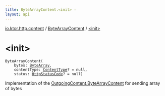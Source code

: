 ```yaml
---
title: ByteArrayContent.<init> - 
layout: api
---
```


<div class='api-docs-breadcrumbs'><a href="../index.html">io.ktor.http.content</a> / <a href="index.html">ByteArrayContent</a> / <a href="./-init-.html">&lt;init&gt;</a></div>

# &lt;init&gt;

<div class="signature"><code><span class="identifier">ByteArrayContent</span><span class="symbol">(</span><br/>&nbsp;&nbsp;&nbsp;&nbsp;<span class="parameterName" id="io.ktor.http.content.ByteArrayContent$<init>(kotlin.ByteArray, io.ktor.http.ContentType, io.ktor.http.HttpStatusCode)/bytes">bytes</span><span class="symbol">:</span>&nbsp;<a href="https://kotlinlang.org/api/latest/jvm/stdlib/kotlin/-byte-array/index.html"><span class="identifier">ByteArray</span></a><span class="symbol">, </span><br/>&nbsp;&nbsp;&nbsp;&nbsp;<span class="parameterName" id="io.ktor.http.content.ByteArrayContent$<init>(kotlin.ByteArray, io.ktor.http.ContentType, io.ktor.http.HttpStatusCode)/contentType">contentType</span><span class="symbol">:</span>&nbsp;<a href="../../io.ktor.http/-content-type/index.html"><span class="identifier">ContentType</span></a><span class="symbol">?</span>&nbsp;<span class="symbol">=</span>&nbsp;null<span class="symbol">, </span><br/>&nbsp;&nbsp;&nbsp;&nbsp;<span class="parameterName" id="io.ktor.http.content.ByteArrayContent$<init>(kotlin.ByteArray, io.ktor.http.ContentType, io.ktor.http.HttpStatusCode)/status">status</span><span class="symbol">:</span>&nbsp;<a href="../../io.ktor.http/-http-status-code/index.html"><span class="identifier">HttpStatusCode</span></a><span class="symbol">?</span>&nbsp;<span class="symbol">=</span>&nbsp;null<span class="symbol">)</span></code></div>

Implementation of the <a href="../-outgoing-content/-byte-array-content/index.html">OutgoingContent.ByteArrayContent</a> for sending array of bytes

